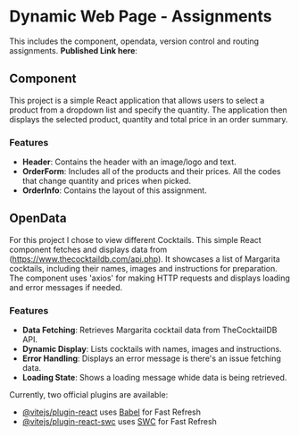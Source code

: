 # Dynamic Web Page - Assignments
This includes the component, opendata, version control and routing assignments.
**Published Link here**:

## Component
This project is a simple React application that allows users to select a product from a dropdown list and specify the quantity. The application then displays the selected product, quantity and total price in an order summary.

### Features
- **Header**: Contains the header with an image/logo and text.
- **OrderForm**: Includes all of the products and their prices. All the codes that change quantity and prices when picked.
- **OrderInfo**: Contains the layout of this assignment.

## OpenData
For this project I chose to view different Cocktails. This simple React component fetches and displays data from (https://www.thecocktaildb.com/api.php). It showcases a list of Margarita cocktails, including their names, images and instructions for preparation. The component uses 'axios' for making HTTP requests and displays loading and error messages if needed.

### Features
- **Data Fetching**: Retrieves Margarita cocktail data from TheCocktailDB API.
- **Dynamic Display**: Lists cocktails with names, images and instructions.
- **Error Handling**: Displays an error message is there's an issue fetching data.
- **Loading State**: Shows a loading message whide data is being retrieved.

Currently, two official plugins are available:

- [@vitejs/plugin-react](https://github.com/vitejs/vite-plugin-react/blob/main/packages/plugin-react/README.md) uses [Babel](https://babeljs.io/) for Fast Refresh
- [@vitejs/plugin-react-swc](https://github.com/vitejs/vite-plugin-react-swc) uses [SWC](https://swc.rs/) for Fast Refresh
